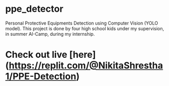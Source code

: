 # ppe_detector
Personal Protective Equipments Detection using Computer Vision (YOLO model). This project is done by four high school kids under my supervision, in summer AI-Camp, during my internship.

# Check out live [here] (https://replit.com/@NikitaShrestha1/PPE-Detection)
